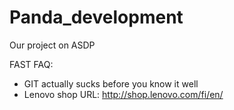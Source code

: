 Panda_development
=================

Our project on ASDP


FAST FAQ:

  - GIT actually sucks before you know it well
  - Lenovo shop URL: http://shop.lenovo.com/fi/en/
